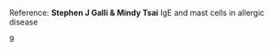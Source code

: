 
<bdl-fmi id="idfmi" mode="continuous" src="HistamineStates.js" fminame="HistamineStates" tolerance="0.000001" starttime="0" fstepsize="0.05" guid="{f9c71b8e-9301-4289-9166-246da738b7f3}" valuereferences="905969664" valuelabels="stateTime" inputs="" inputlabels="" controlid="id5" showcontrols="false"></bdl-fmi>

<bdl-animate-control 
id="id5" 
fromid="idfmi" 
speedfactor="1" 
segments="1;2;3;4;5" 
segmentlabels="navázání antigenu na imunitní buňku;uvolnění histaminu;produkce hlenu;bronchokonstrikce;průchod bazofilů" 
segmentcond="0,gt,1;0,gt,2;0,gt,3;0,gt,4;0,lt,1" 
simsegments="40;80;120;160;200"
allowcontinuous="true"></bdl-animate-control> 

<bdl-animate-adobe src="HistaminResized.js" width="850" height="680" name="HistaminResized" fromid="idfmi"></bdl-animate-adobe>
<bdl-bind2a findex="0" aname="children.0.Ag_anim" amin="0" amax="99" fmin="0" fmax="1"></bdl-bind2a>
<bdl-bind2a findex="0" aname="children.0.HistaminBunka_anim" amin="0" amax="99" fmin="1" fmax="2"></bdl-bind2a>
<bdl-bind2a findex="0" aname="children.0.hlen_anim" amin="0" amax="99" fmin="2" fmax="3"></bdl-bind2a>
<bdl-bind2a findex="0" aname="children.0.prudusnice_anim" amin="0" amax="98" fmin="3" fmax="4"></bdl-bind2a>

<bdl-bind2a findex="0" aname="children.0.BunkaPruchodStenou_anim" amin="0" amax="99" fmin="4" fmax="5"></bdl-bind2a>


<span class="w3-small">Reference:  **Stephen J Galli & Mindy Tsai** IgE and mast cells in allergic disease
</span>

<div class="w3-center">9</div>



